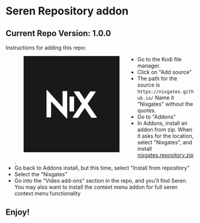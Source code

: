 # Seren Repository addon
## Current Repo Version: 1.0.0

Instructions for adding this repo:

<img align="left" src="icon.png" width="256" hspace="48" title="Seren Repo">
<p align="left">
  <ul>
    <li>Go to the Kodi file manager.</li>
    <li>Click on "Add source"</li>
    <li>The path for the source is <code>https://nixgates.github.io/</code> Name it "Nixgates" without the quotes.</li>
    <li>Go to "Addons"</li>
    <li>In Addons, install an addon from zip.  When it asks for the location, select "Nixgates", and install <a href="https://nixgates.github.io/nixgates.repository.zip">nixgates.repository.zip</a>.</li>
    <li>Go back to Addons install, but this time, select "Install from repository"</li>
    <li>Select the "Nixgates"</li>
    <li>Go into the "Video add-ons" section in the repo, and you'll find Seren. You may also want to install the context menu addon for full seren context menu functionality</li>
  </ul>
</p>

## Enjoy!
